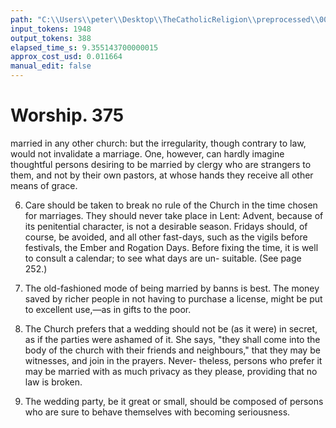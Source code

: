 ```yaml
---
path: "C:\\Users\\peter\\Desktop\\TheCatholicReligion\\preprocessed\\00394.jpg"
input_tokens: 1948
output_tokens: 388
elapsed_time_s: 9.355143700000015
approx_cost_usd: 0.011664
manual_edit: false
---
```

# Worship. 375

married in any other church: but the irregularity,
though contrary to law, would not invalidate
a marriage. One, however, can hardly imagine
thoughtful persons desiring to be married by
clergy who are strangers to them, and not by
their own pastors, at whose hands they receive
all other means of grace.

6. Care should be taken to break no rule of
the Church in the time chosen for marriages.
They should never take place in Lent: Advent,
because of its penitential character, is not a
desirable season. Fridays should, of course, be
avoided, and all other fast-days, such as the
vigils before festivals, the Ember and Rogation
Days. Before fixing the time, it is well to
consult a calendar; to see what days are un-
suitable. (See page 252.)

7. The old-fashioned mode of being married
by banns is best. The money saved by richer
people in not having to purchase a license,
might be put to excellent use,—as in gifts to
the poor.

8. The Church prefers that a wedding should
not be (as it were) in secret, as if the parties
were ashamed of it. She says, "they shall
come into the body of the church with their
friends and neighbours," that they may be
witnesses, and join in the prayers. Never-
theless, persons who prefer it may be married
with as much privacy as they please, providing
that no law is broken.

9. The wedding party, be it great or small,
should be composed of persons who are sure to
behave themselves with becoming seriousness.